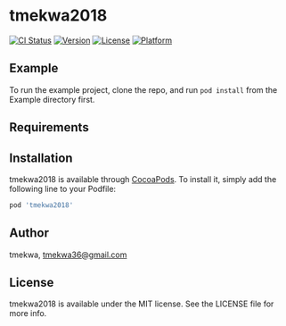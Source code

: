 # tmekwa2018

[![CI Status](https://img.shields.io/travis/tmekwa/tmekwa2018.svg?style=flat)](https://travis-ci.org/tmekwa/tmekwa2018)
[![Version](https://img.shields.io/cocoapods/v/tmekwa2018.svg?style=flat)](https://cocoapods.org/pods/tmekwa2018)
[![License](https://img.shields.io/cocoapods/l/tmekwa2018.svg?style=flat)](https://cocoapods.org/pods/tmekwa2018)
[![Platform](https://img.shields.io/cocoapods/p/tmekwa2018.svg?style=flat)](https://cocoapods.org/pods/tmekwa2018)

## Example

To run the example project, clone the repo, and run `pod install` from the Example directory first.

## Requirements

## Installation

tmekwa2018 is available through [CocoaPods](https://cocoapods.org). To install
it, simply add the following line to your Podfile:

```ruby
pod 'tmekwa2018'
```

## Author

tmekwa, tmekwa36@gmail.com

## License

tmekwa2018 is available under the MIT license. See the LICENSE file for more info.
